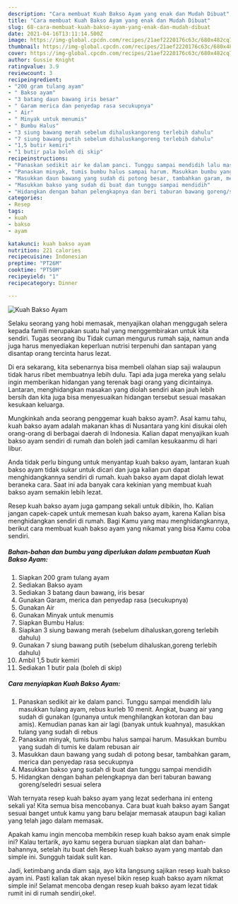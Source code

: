 ```yaml
---
description: "Cara membuat Kuah Bakso Ayam yang enak dan Mudah Dibuat"
title: "Cara membuat Kuah Bakso Ayam yang enak dan Mudah Dibuat"
slug: 68-cara-membuat-kuah-bakso-ayam-yang-enak-dan-mudah-dibuat
date: 2021-04-16T13:11:14.500Z
image: https://img-global.cpcdn.com/recipes/21aef2220176c63c/680x482cq70/kuah-bakso-ayam-foto-resep-utama.jpg
thumbnail: https://img-global.cpcdn.com/recipes/21aef2220176c63c/680x482cq70/kuah-bakso-ayam-foto-resep-utama.jpg
cover: https://img-global.cpcdn.com/recipes/21aef2220176c63c/680x482cq70/kuah-bakso-ayam-foto-resep-utama.jpg
author: Gussie Knight
ratingvalue: 3.9
reviewcount: 3
recipeingredient:
- "200 gram tulang ayam"
- " Bakso ayam"
- "3 batang daun bawang iris besar"
- " Garam merica dan penyedap rasa secukupnya"
- " Air"
- " Minyak untuk menumis"
- " Bumbu Halus"
- "3 siung bawang merah sebelum dihaluskangoreng terlebih dahulu"
- "7 siung bawang putih sebelum dihaluskangoreng terlebih dahulu"
- "1,5 butir kemiri"
- "1 butir pala boleh di skip"
recipeinstructions:
- "Panaskan sedikit air ke dalam panci. Tunggu sampai mendidih lalu masukkan tulang ayam, rebus kurleb 10 menit. Angkat, buang air yang sudah di gunakan (gunanya untuk menghilangkan kotoran dan bau amis). Kemudian panas kan air lagi (banyak untuk kuahnya), masukkan tulang yang sudah di rebus"
- "Panaskan minyak, tumis bumbu halus sampai harum. Masukkan bumbu yang sudah di tumis ke dalam rebusan air"
- "Masukkan daun bawang yang sudah di potong besar, tambahkan garam, merica dan penyedap rasa secukupnya"
- "Masukkan bakso yang sudah di buat dan tunggu sampai mendidih"
- "Hidangkan dengan bahan pelengkapnya dan beri taburan bawang goreng/seledri sesuai selera"
categories:
- Resep
tags:
- kuah
- bakso
- ayam

katakunci: kuah bakso ayam 
nutrition: 221 calories
recipecuisine: Indonesian
preptime: "PT26M"
cooktime: "PT50M"
recipeyield: "1"
recipecategory: Dinner

---
```



![Kuah Bakso Ayam](https://img-global.cpcdn.com/recipes/21aef2220176c63c/680x482cq70/kuah-bakso-ayam-foto-resep-utama.jpg)

Selaku seorang yang hobi memasak, menyajikan olahan menggugah selera kepada famili merupakan suatu hal yang menggembirakan untuk kita sendiri. Tugas seorang ibu Tidak cuman mengurus rumah saja, namun anda juga harus menyediakan keperluan nutrisi terpenuhi dan santapan yang disantap orang tercinta harus lezat.

Di era  sekarang, kita sebenarnya bisa membeli olahan siap saji walaupun tidak harus ribet membuatnya lebih dulu. Tapi ada juga mereka yang selalu ingin memberikan hidangan yang terenak bagi orang yang dicintainya. Lantaran, menghidangkan masakan yang diolah sendiri akan jauh lebih bersih dan kita juga bisa menyesuaikan hidangan tersebut sesuai masakan kesukaan keluarga. 



Mungkinkah anda seorang penggemar kuah bakso ayam?. Asal kamu tahu, kuah bakso ayam adalah makanan khas di Nusantara yang kini disukai oleh orang-orang di berbagai daerah di Indonesia. Kalian dapat menyajikan kuah bakso ayam sendiri di rumah dan boleh jadi camilan kesukaanmu di hari libur.

Anda tidak perlu bingung untuk menyantap kuah bakso ayam, lantaran kuah bakso ayam tidak sukar untuk dicari dan juga kalian pun dapat menghidangkannya sendiri di rumah. kuah bakso ayam dapat diolah lewat beraneka cara. Saat ini ada banyak cara kekinian yang membuat kuah bakso ayam semakin lebih lezat.

Resep kuah bakso ayam juga gampang sekali untuk dibikin, lho. Kalian jangan capek-capek untuk memesan kuah bakso ayam, karena Kalian bisa menghidangkan sendiri di rumah. Bagi Kamu yang mau menghidangkannya, berikut cara membuat kuah bakso ayam yang nikamat yang bisa Kamu coba sendiri.

<!--inarticleads1-->

##### Bahan-bahan dan bumbu yang diperlukan dalam pembuatan Kuah Bakso Ayam:

1. Siapkan 200 gram tulang ayam
1. Sediakan  Bakso ayam
1. Sediakan 3 batang daun bawang, iris besar
1. Gunakan  Garam, merica dan penyedap rasa (secukupnya)
1. Gunakan  Air
1. Gunakan  Minyak untuk menumis
1. Siapkan  Bumbu Halus:
1. Siapkan 3 siung bawang merah (sebelum dihaluskan,goreng terlebih dahulu)
1. Gunakan 7 siung bawang putih (sebelum dihaluskan,goreng terlebih dahulu)
1. Ambil 1,5 butir kemiri
1. Sediakan 1 butir pala (boleh di skip)




<!--inarticleads2-->

##### Cara menyiapkan Kuah Bakso Ayam:

1. Panaskan sedikit air ke dalam panci. Tunggu sampai mendidih lalu masukkan tulang ayam, rebus kurleb 10 menit. Angkat, buang air yang sudah di gunakan (gunanya untuk menghilangkan kotoran dan bau amis). Kemudian panas kan air lagi (banyak untuk kuahnya), masukkan tulang yang sudah di rebus
1. Panaskan minyak, tumis bumbu halus sampai harum. Masukkan bumbu yang sudah di tumis ke dalam rebusan air
1. Masukkan daun bawang yang sudah di potong besar, tambahkan garam, merica dan penyedap rasa secukupnya
1. Masukkan bakso yang sudah di buat dan tunggu sampai mendidih
1. Hidangkan dengan bahan pelengkapnya dan beri taburan bawang goreng/seledri sesuai selera




Wah ternyata resep kuah bakso ayam yang lezat sederhana ini enteng sekali ya! Kita semua bisa mencobanya. Cara buat kuah bakso ayam Sangat sesuai banget untuk kamu yang baru belajar memasak ataupun bagi kalian yang telah jago dalam memasak.

Apakah kamu ingin mencoba membikin resep kuah bakso ayam enak simple ini? Kalau tertarik, ayo kamu segera buruan siapkan alat dan bahan-bahannya, setelah itu buat deh Resep kuah bakso ayam yang mantab dan simple ini. Sungguh taidak sulit kan. 

Jadi, ketimbang anda diam saja, ayo kita langsung sajikan resep kuah bakso ayam ini. Pasti kalian tak akan nyesel bikin resep kuah bakso ayam nikmat simple ini! Selamat mencoba dengan resep kuah bakso ayam lezat tidak rumit ini di rumah sendiri,oke!.

